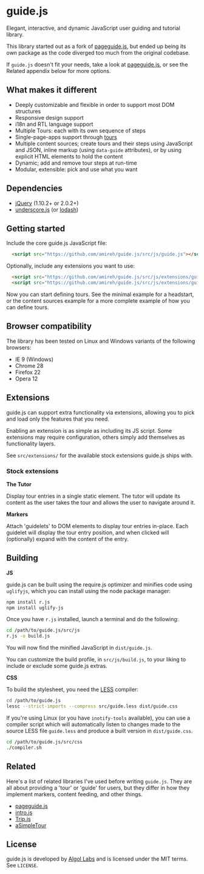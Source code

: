 guide.js
========

Elegant, interactive, and dynamic JavaScript user guiding and tutorial library.

This library started out as a fork of [pageguide.js](https://github.com/tracelytics/pageguide), but ended up being its own package as the code
diverged too much from the original codebase.

If `guide.js` doesn't fit your needs, take a look at [pageguide.js](https://github.com/tracelytics/pageguide), or see the Related appendix below for more options.

## What makes it different

* Deeply customizable and flexible in order to support most DOM structures
* Responsive design support
* i18n and RTL language support
* Multiple Tours: each with its own sequence of steps
* Single-page-apps support through [tours](#tours)
* Multiple content sources; create tours and their steps using JavaScript and JSON, inline markup (using `data-guide` attributes), or by using explicit HTML elements to hold the content
* Dynamic; add and remove tour steps at run-time
* Modular, extensible: pick and use what you want

## Dependencies

* [jQuery](http://jquery.com) (1.10.2+ or 2.0.2+)
* [underscore.js](http://underscorejs.org) (or [lodash](http://lodash.com))

## Getting started

Include the core guide.js JavaScript file:

```html
  <script src="https://github.com/amireh/guide.js/src/js/guide.js"></script>
```

Optionally, include any extensions you want to use:

```html
  <script src="https://github.com/amireh/guide.js/src/js/extensions/guide-tutor.js"></script>
  <script src="https://github.com/amireh/guide.js/src/js/extensions/guide-marker.js"></script>
```

Now you can start defining tours. See the minimal example for a headstart, or
the content sources example for a more complete example of how you can define
tours.

## Browser compatibility

The library has been tested on Linux and Windows variants of the following browsers:

* IE 9 (Windows)
* Chrome 28
* Firefox 22
* Opera 12

## Extensions

guide.js can support extra functionality via extensions, allowing you to pick and load only the features that you need.

Enabling an extension is as simple as including its JS script. Some extensions may require configuration, others simply add themselves as functionality layers.

See `src/extensions/` for the available stock extensions guide.js ships with.

### Stock extensions

**The Tutor**

Display tour entries in a single static element. The tutor will update its content as the user takes the tour and allows the user to navigate around it.

**Markers**

Attach 'guidelets' to DOM elements to display tour entries in-place. Each guidelet will display the tour entry position, and when clicked will (optionally) expand with the content of the entry.

## Building

**JS**

guide.js can be built using the require.js optimizer and minifies code using `uglifyjs`,
which you can install using the node package manager:

```bash
npm install r.js
npm install uglify-js
```

Once you have `r.js` installed, launch a terminal and do the following:

```bash
cd /path/to/guide.js/src/js
r.js -o build.js
```

You will now find the minified JavaScript in `dist/guide.js`.

You can customize the build profile, in `src/js/build.js`, to your liking to
include or exclude some guide.js extras.

**CSS**

To build the stylesheet, you need the [LESS](http://lesscss.org/) compiler:

```bash
cd /path/to/guide.js
lessc --strict-imports --compress src/guide.less dist/guide.css
```

If you're using Linux (or you have `inotify-tools` available), you can use a compiler script which will automatically listen to changes made to the source LESS file `guide.less` and produce a built version in `dist/guide.css`.

```bash
cd /path/to/guide.js/src/css
./compiler.sh
```

## Related

Here's a list of related libraries I've used before writing `guide.js`. They are
all about providing a 'tour' or 'guide' for users, but they differ in how they
implement markers, content feeding, and other things.

* [pageguide.js](http://tracelytics.github.io/pageguide/)
* [intro.js](http://usablica.github.io/intro.js/)
* [Trip.js](http://eragonj.github.io/Trip.js/)
* [aSimpleTour](http://alvaroveliz.github.io/aSimpleTour/)

## License

guide.js is developed by [Algol Labs](www.algollabs.com) and is licensed under
the MIT terms. See `LICENSE`.
